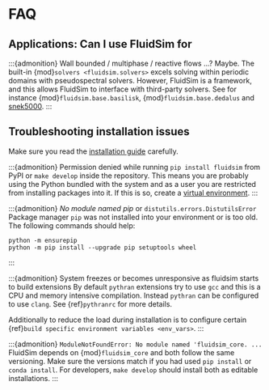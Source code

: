 # FAQ

## Applications: Can I use FluidSim for

:::\{admonition} Wall bounded / multiphase / reactive flows ...? Maybe. The
built-in {mod}`solvers <fluidsim.solvers>` excels solving within periodic domains
with pseudospectral solvers. However, FluidSim is a framework, and this allows
FluidSim to interface with third-party solvers. See for instance
{mod}`fluidsim.base.basilisk`, {mod}`fluidsim.base.dedalus` and
[snek5000](https://snek5000.readthedocs.io). :::

## Troubleshooting installation issues

Make sure you read the [installation guide](install) carefully.

:::\{admonition} Permission denied while running `pip install fluidsim` from PyPI
or `make develop` inside the repository. This means you are probably using the
Python bundled with the system and as a user you are restricted from installing
packages into it. If this is so, create a [virtual environment]. :::

:::\{admonition} *No module named pip* or `distutils.errors.DistutilsError`
Package manager `pip` was not installed into your environment or is too old. The
following commands should help:

```
python -m ensurepip
python -m pip install --upgrade pip setuptools wheel
```

:::

:::\{admonition} System freezes or becomes unresponsive as fluidsim starts to
build extensions By default `pythran` extensions try to use `gcc` and this is a
CPU and memory intensive compilation. Instead `pythran` can be configured to use
`clang`. See {ref}`pythranrc` for more details.

Additionally to reduce the load during installation is to configure certain
{ref}`build specific environment variables <env_vars>`. :::

:::\{admonition} `ModuleNotFoundError: No module named 'fluidsim_core. ...`
FluidSim depends on {mod}`fluidsim_core` and both follow the same versioning. Make
sure the versions match if you had used `pip install` or `conda install`. For
developers, `make develop` should install both as editable installations. :::

[virtual environment]: https://packaging.python.org/guides/installing-using-pip-and-virtual-environments/#creating-a-virtual-environment
